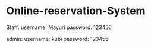 # Online-reservation-System

Staff: username: Mayuri
       password: 123456

admin: username: kubi
       password: 123456

